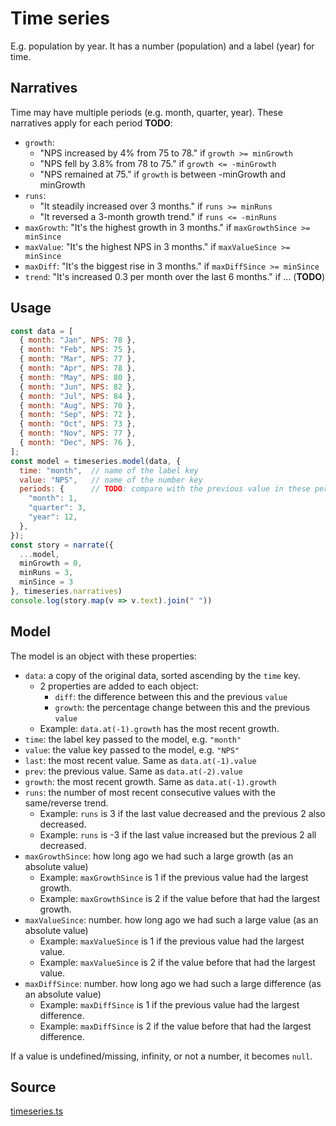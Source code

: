 # Time series

E.g. population by year. It has a number (population) and a label (year) for time.

## Narratives

Time may have multiple periods (e.g. month, quarter, year). These narratives apply for each period **TODO**:

- `growth`:
  - "NPS increased by 4% from 75 to 78." if `growth >= minGrowth`
  - "NPS fell by 3.8% from 78 to 75." if `growth <= -minGrowth`
  - "NPS remained at 75." if `growth` is between -minGrowth and minGrowth
- `runs`:
  - "It steadily increased over 3 months." if `runs >= minRuns`
  - "It reversed a 3-month growth trend." if `runs <= -minRuns`
- `maxGrowth`: "It's the highest growth in 3 months." if `maxGrowthSince >= minSince`
- `maxValue`: "It's the highest NPS in 3 months." if `maxValueSince >= minSince`
- `maxDiff`: "It's the biggest rise in 3 months." if `maxDiffSince >= minSince`
- `trend`: "It's increased 0.3 per month over the last 6 months." if ... (**TODO**)

<!-- variance trend ? -->

## Usage

```js
const data = [
  { month: "Jan", NPS: 78 },
  { month: "Feb", NPS: 75 },
  { month: "Mar", NPS: 77 },
  { month: "Apr", NPS: 78 },
  { month: "May", NPS: 80 },
  { month: "Jun", NPS: 82 },
  { month: "Jul", NPS: 84 },
  { month: "Aug", NPS: 70 },
  { month: "Sep", NPS: 72 },
  { month: "Oct", NPS: 73 },
  { month: "Nov", NPS: 77 },
  { month: "Dec", NPS: 76 },
];
const model = timeseries.model(data, {
  time: "month",  // name of the label key
  value: "NPS",   // name of the number key
  periods: {      // TODO: compare with the previous value in these periods
    "month": 1,
    "quarter": 3,
    "year": 12,
  },
});
const story = narrate({
  ...model,
  minGrowth = 0,
  minRuns = 3,
  minSince = 3
}, timeseries.narratives)
console.log(story.map(v => v.text).join(" "))
```

## Model

The model is an object with these properties:

- `data`: a copy of the original data, sorted ascending by the `time` key.
  - 2 properties are added to each object:
    - `diff`: the difference between this and the previous `value`
    - `growth`: the percentage change between this and the previous `value`
  - Example: `data.at(-1).growth` has the most recent growth.
- `time`: the label key passed to the model, e.g. `"month"`
- `value`: the value key passed to the model, e.g. `"NPS"`
- `last`: the most recent value. Same as `data.at(-1).value`
- `prev`: the previous value. Same as `data.at(-2).value`
- `growth`: the most recent growth. Same as `data.at(-1).growth`
- `runs`: the number of most recent consecutive values with the same/reverse trend.
  - Example: `runs` is 3 if the last value decreased and the previous 2 also decreased.
  - Example: `runs` is -3 if the last value increased but the previous 2 all decreased.
- `maxGrowthSince`: how long ago we had such a large growth (as an absolute value)
  - Example: `maxGrowthSince` is 1 if the previous value had the largest growth.
  - Example: `maxGrowthSince` is 2 if the value before that had the largest growth.
- `maxValueSince`: number. how long ago we had such a large value (as an absolute value)
  - Example: `maxValueSince` is 1 if the previous value had the largest value.
  - Example: `maxValueSince` is 2 if the value before that had the largest value.
- `maxDiffSince`: number. how long ago we had such a large difference (as an absolute value)
  - Example: `maxDiffSince` is 1 if the previous value had the largest difference.
  - Example: `maxDiffSince` is 2 if the value before that had the largest difference.

If a value is undefined/missing, infinity, or not a number, it becomes `null`.

## Source

[timeseries.ts](../src/timeseries.ts ":include :type=code")
